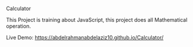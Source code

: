 Calculator

This Project is training about JavaScript, this project does all Mathematical operation.

Live Demo: https://abdelrahmanabdelaziz10.github.io/Calculator/
